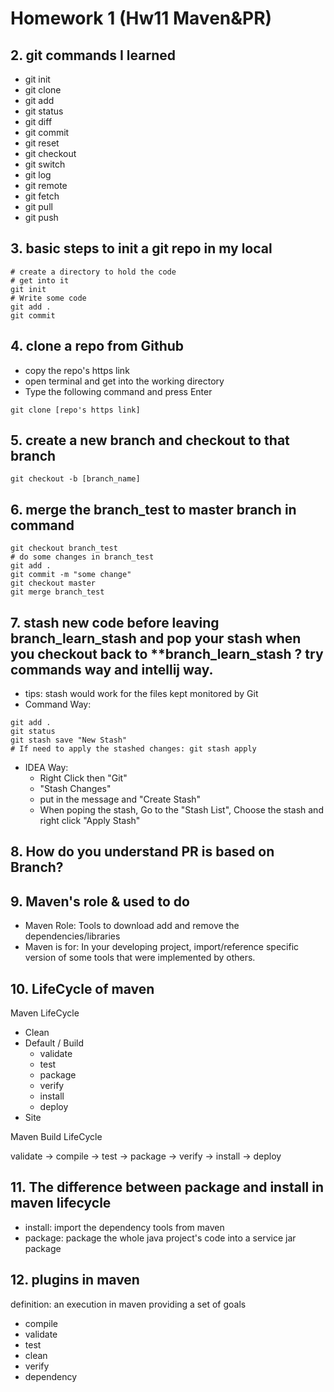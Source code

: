 # Homework 1 (Hw11 Maven&PR)

## 2. git commands I learned

- git init
- git clone
- git add
- git status
- git diff
- git commit
- git reset
- git checkout
- git switch
- git log
- git remote
- git fetch
- git pull
- git push

## 3. basic steps to init a git repo in my local

```
# create a directory to hold the code
# get into it
git init
# Write some code
git add .
git commit
```

## 4. clone a repo from Github

- copy the repo's https link
- open terminal and get into the working directory
- Type the following command and press Enter

```
git clone [repo's https link]
```

## 5. create a new branch and checkout to that branch

```
git checkout -b [branch_name]
```

## 6. merge the branch_test to master branch in command

```
git checkout branch_test
# do some changes in branch_test
git add .
git commit -m "some change"
git checkout master
git merge branch_test
```

## 7. stash new code before leaving branch_learn_stash and pop your stash when you checkout back to \*\*branch_learn_stash ? try commands way and intellij way.

- tips: stash would work for the files kept monitored by Git
- Command Way:

```
git add .
git status
git stash save "New Stash"
# If need to apply the stashed changes: git stash apply
```

- IDEA Way:
  - Right Click then "Git"
  - "Stash Changes"
  - put in the message and "Create Stash"
  - When poping the stash, Go to the "Stash List", Choose the stash and right click "Apply Stash"

## 8. How do you understand PR is based on Branch?

## 9. Maven's role & used to do

- Maven Role: Tools to download add and remove the dependencies/libraries
- Maven is for: In your developing project, import/reference specific version of some tools that were implemented by others.

## 10. LifeCycle of maven

Maven LifeCycle

- Clean
- Default / Build
  - validate
  - test
  - package
  - verify
  - install
  - deploy
- Site

Maven Build LifeCycle

validate -> compile -> test -> package -> verify -> install -> deploy

## 11. The difference between package and install in maven lifecycle

- install: import the dependency tools from maven
- package: package the whole java project's code into a service jar package

## 12. plugins in maven

definition: an execution in maven providing a set of goals

- compile
- validate
- test
- clean
- verify
- dependency
